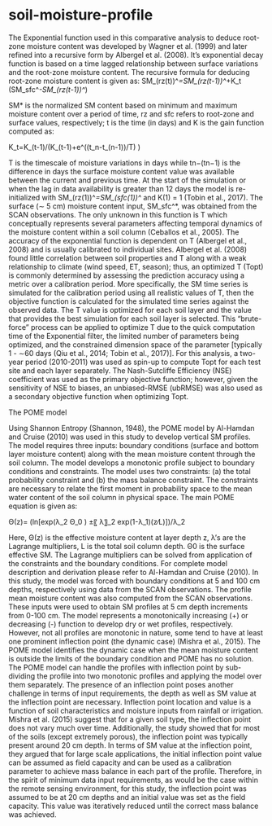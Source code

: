 # soil-moisture-profile
The Exponential function used in this comparative analysis to deduce root-zone moisture content was developed by Wagner et al. (1999) and later refined into a recursive form by Albergel et al. (2008). It’s exponential decay function is based on a time lagged relationship between surface variations and the root-zone moisture content. The recursive formula for deducing root-zone moisture content is given as:
	SM_(rz(t))^*=SM_(rz(t-1))^*+K_t (SM_sfc^*-SM_(rz(t-1))^*)	
  
SM* is the normalized SM content based on minimum and maximum moisture content over a period of time, rz and sfc refers to root-zone and surface values, respectively; t is the time (in days) and K is the gain function computed as:
	
  K_t=K_(t-1)/(K_(t-1)+e^((t_n-t_(n-1))/T) )	
  
T is the timescale of moisture variations in days while tn−(tn−1) is the difference in days the surface moisture content value was available between the current and previous time. At the start of the simulation or when the lag in data availability is greater than 12 days the model is re-initialized with SM_(rz(1))^*=SM_(sfc(1))^* and K(1) = 1 (Tobin et al., 2017). The surface (∼ 5 cm) moisture content input, SM_sfc^*, was obtained from the SCAN observations. The only unknown in this function is T which conceptually represents several parameters affecting temporal dynamics of the moisture content within a soil column (Ceballos et al., 2005). The accuracy of the exponential function is dependent on T (Albergel et al., 2008) and is usually calibrated to individual sites. Albergel et al. (2008) found little correlation between soil properties and T along with a weak relationship to climate (wind speed, ET, season); thus, an optimized T (Topt) is commonly determined by assessing the prediction accuracy using a metric over a calibration period. More specifically, the SM time series is simulated for the calibration period using all realistic values of T, then the objective function is calculated for the simulated time series against the observed data. The T value is optimized for each soil layer and the value that provides the best simulation for each soil layer is selected. This “brute-force” process can be applied to optimize T due to the quick computation time of the Exponential filter, the limited number of parameters being optimized, and the constrained dimension space of the parameter [typically 1 - ∼60 days (Qiu et al., 2014; Tobin et al., 2017)]. For this analysis, a two-year period (2010-2011) was used as spin-up to compute Topt for each test site and each layer separately. The Nash-Sutcliffe Efficiency (NSE) coefficient was used as the primary objective function; however, given the sensitivity of NSE to biases, an unbiased-RMSE (ubRMSE) was also used as a secondary objective function when optimizing Topt.

The POME model

Using Shannon Entropy (Shannon, 1948), the POME model by Al-Hamdan and Cruise (2010) was used in this study to develop vertical SM profiles. The model requires three inputs: boundary conditions (surface and bottom layer moisture content) along with the mean moisture content through the soil column. The model develops a monotonic profile subject to boundary conditions and constraints. The model uses two constraints: (a) the total probability constraint and (b) the mass balance constraint. The constraints are necessary to relate the first moment in probability space to the mean water content of the soil column in physical space. The main POME equation is given as:

Θ(z)=  (ln⁡[exp⁡(λ_2 Θ_0 )  ±〖 λ〗_2  exp⁡(1-λ_1)(z⁄L)])/λ_2 	
  
Here, Θ(z) is the effective moisture content at layer depth z, λ’s are the Lagrange multipliers, L is the total soil column depth. Θ0 is the surface effective SM. The Lagrange multipliers can be solved from application of the constraints and the boundary conditions. For complete model description and derivation please refer to Al-Hamdan and Cruise (2010).
In this study, the model was forced with boundary conditions at 5 and 100 cm depths, respectively using data from the SCAN observations. The profile mean moisture content was also computed from the SCAN observations. These inputs were used to obtain SM profiles at 5 cm depth increments from 0-100 cm. The model represents a monotonically increasing (+) or decreasing (-) function to develop dry or wet profiles, respectively. However, not all profiles are monotonic in nature, some tend to have at least one prominent inflection point (the dynamic case) (Mishra et al., 2015). The POME model identifies the dynamic case when the mean moisture content is outside the limits of the boundary condition and POME has no solution. The POME model can handle the profiles with inflection point by sub-dividing the profile into two monotonic profiles and applying the model over them separately. The presence of an inflection point poses another challenge in terms of input requirements, the depth as well as SM value at the inflection point are necessary. Inflection point location and value is a function of soil characteristics and moisture inputs from rainfall or irrigation. Mishra et al. (2015) suggest that for a given soil type, the inflection point does not vary much over time. Additionally, the study showed that for most of the soils (except extremely porous), the inflection point was typically present around 20 cm depth. In terms of SM value at the inflection point, they argued that for large scale applications, the initial inflection point value can be assumed as field capacity and can be used as a calibration parameter to achieve mass balance in each part of the profile. Therefore, in the spirit of minimum data input requirements, as would be the case within the remote sensing environment, for this study, the inflection point was assumed to be at 20 cm depths and an initial value was set as the field capacity. This value was iteratively reduced until the correct mass balance was achieved.
